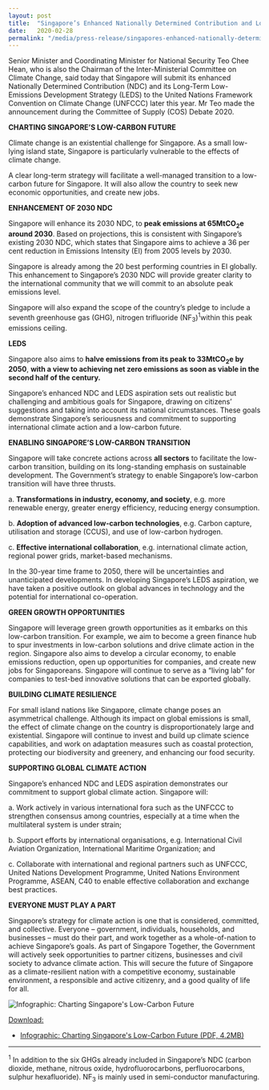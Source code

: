 ```yaml
---
layout: post
title:  "Singapore’s Enhanced Nationally Determined Contribution and Long-Term Low-Emissions Development Strategy"
date:   2020-02-28
permalink: "/media/press-release/singapores-enhanced-nationally-determined-contribution-and-long-term-low-emissions-development-strategy"
---
```



Senior Minister and Coordinating Minister for National Security Teo Chee Hean, who is also the Chairman of the Inter-Ministerial Committee on Climate Change, said today that Singapore will submit its enhanced Nationally Determined Contribution (NDC) and its Long-Term Low-Emissions Development Strategy (LEDS) to the United Nations Framework Convention on Climate Change (UNFCCC) later this year. Mr Teo made the announcement during the Committee of Supply (COS) Debate 2020.

**CHARTING SINGAPORE’S LOW-CARBON FUTURE**

Climate change is an existential challenge for Singapore. As a small low-lying island state, Singapore is particularly vulnerable to the effects of climate change.

A clear long-term strategy will facilitate a well-managed transition to a low-carbon future for Singapore. It will also allow the country to seek new economic opportunities, and create new jobs.

**ENHANCEMENT OF 2030 NDC**

Singapore will enhance its 2030 NDC, to **peak emissions at 65MtCO<sub>2</sub>e around 2030**. Based on projections, this is consistent with Singapore’s existing 2030 NDC, which states that Singapore aims to achieve a 36 per cent reduction in Emissions Intensity (EI) from 2005 levels by 2030.

Singapore is already among the 20 best performing countries in EI globally. This enhancement to Singapore’s 2030 NDC will provide greater clarity to the international community that we will commit to an absolute peak emissions level.

Singapore will also expand the scope of the country’s pledge to include a seventh greenhouse gas (GHG), nitrogen trifluoride (NF<sub>3</sub>)<sup>1</sup>within this peak emissions ceiling.

**LEDS**

Singapore also aims to **halve emissions from its peak to 33MtCO<sub>2</sub>e by 2050**, **with a view to achieving net zero emissions as soon as viable in the second half of the century.**

Singapore’s enhanced NDC and LEDS aspiration sets out realistic but challenging and ambitious goals for Singapore, drawing on citizens’ suggestions and taking into account its national circumstances. These goals demonstrate Singapore’s seriousness and commitment to supporting international climate action and a low-carbon future.

**ENABLING SINGAPORE’S LOW-CARBON TRANSITION**

Singapore will take concrete actions across **all sectors** to facilitate the low-carbon transition, building on its long-standing emphasis on sustainable development. The Government’s strategy to enable Singapore’s low-carbon transition will have three thrusts.

a. **Transformations in industry, economy, and society**, e.g. more renewable energy, greater energy efficiency, reducing energy consumption.

b. **Adoption of advanced low-carbon technologies**, e.g. Carbon capture, utilisation and storage (CCUS), and use of low-carbon hydrogen.

c. **Effective international collaboration**, e.g. international climate action, regional power grids, market-based mechanisms.

In the 30-year time frame to 2050, there will be uncertainties and unanticipated developments. In developing Singapore’s LEDS aspiration, we have taken a positive outlook on global advances in technology and the potential for international co-operation.

**GREEN GROWTH OPPORTUNITIES**

Singapore will leverage green growth opportunities as it embarks on this low-carbon transition. For example, we aim to become a green finance hub to spur investments in low-carbon solutions and drive climate action in the region. Singapore also aims to develop a circular economy, to enable emissions reduction, open up opportunities for companies, and create new jobs for Singaporeans. Singapore will continue to serve as a “living lab” for companies to test-bed innovative solutions that can be exported globally.

**BUILDING CLIMATE RESILIENCE**

For small island nations like Singapore, climate change poses an asymmetrical challenge. Although its impact on global emissions is small, the effect of climate change on the country is disproportionately large and existential.  Singapore will continue to invest and build up climate science capabilities, and work on adaptation measures such as coastal protection, protecting our biodiversity and greenery, and enhancing our food security.

**SUPPORTING GLOBAL CLIMATE ACTION**


Singapore’s enhanced NDC and LEDS aspiration demonstrates our commitment to support global climate action. Singapore will:

a. Work actively in various international fora such as the UNFCCC to strengthen consensus among countries, especially at a time when the multilateral system is under strain;

b. Support efforts by international organisations, e.g. International Civil Aviation Organization, International Maritime Organization; and

c. Collaborate with international and regional partners such as UNFCCC, United Nations Development Programme, United Nations Environment Programme, ASEAN, C40 to enable effective collaboration and exchange best practices.

**EVERYONE MUST PLAY A PART**


Singapore’s strategy for climate action is one that is considered, committed, and collective. Everyone – government, individuals, households, and businesses – must do their part, and work together as a whole-of-nation to achieve Singapore’s goals. As part of Singapore Together, the Government will actively seek opportunities to partner citizens, businesses and civil society to advance climate action. This will secure the future of Singapore as a climate-resilient nation with a competitive economy, sustainable environment, a responsible and active citizenry, and a good quality of life for all.



![Infographic: Charting Singapore's Low-Carbon Future](/images/leds-infographic.png "Infographic: Charting Singapore's Low-Carbon Future")


<u>Download:</u>

* [<a href="/files/docs/default-source/publications/leds-infographic-final.pdf" target="_blank">Infographic: Charting Singapore's Low-Carbon Future (PDF, 4.2MB)</a>](/files/docs/default-source/publications/leds-infographic-final.pdf)



----------
<sup>1</sup> In addition to the six GHGs already included in Singapore’s NDC (carbon dioxide, methane, nitrous oxide, hydrofluorocarbons, perfluorocarbons, sulphur hexafluoride). NF<sub>3</sub> is mainly used in semi-conductor manufacturing.
